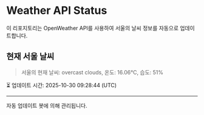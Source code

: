 
# Weather API Status

이 리포지토리는 OpenWeather API를 사용하여 서울의 날씨 정보를 자동으로 업데이트합니다.

## 현재 서울 날씨
> 서울의 현재 날씨: overcast clouds, 온도: 16.06°C, 습도: 51%

⏳ 업데이트 시간: 2025-10-30 09:28:44 (UTC)

---
자동 업데이트 봇에 의해 관리됩니다.
